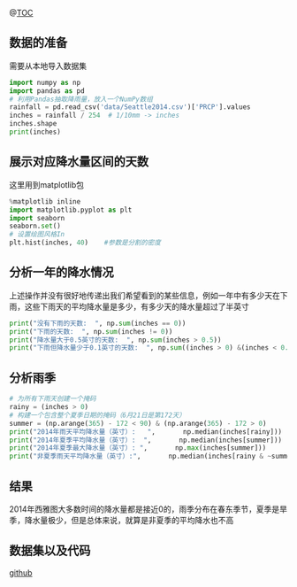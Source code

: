 ﻿@[TOC](目录)
## 数据的准备
需要从本地导入数据集
```python
import numpy as np        
import pandas as pd        
# 利用Pandas抽取降雨量，放入一个NumPy数组       
rainfall = pd.read_csv('data/Seattle2014.csv')['PRCP'].values        
inches = rainfall / 254  # 1/10mm -> inches        
inches.shape
print(inches)
```
## 展示对应降水量区间的天数
这里用到matplotlib包
```python
%matplotlib inline        
import matplotlib.pyplot as plt        
import seaborn
seaborn.set()  
# 设置绘图风格In
plt.hist(inches, 40)    #参数是分割的密度
```
## 分析一年的降水情况
上述操作并没有很好地传递出我们希望看到的某些信息，例如一年中有多少天在下雨，这些下雨天的平均降水量是多少，有多少天的降水量超过了半英寸
```python
print("没有下雨的天数:  ", np.sum(inches == 0))         
print("下雨的天数:  ", np.sum(inches != 0))         
print("降水量大于0.5英寸的天数:  ", np.sum(inches > 0.5))         
print("下雨但降水量少于0.1英寸的天数:  ", np.sum((inches > 0) &(inches < 0.2)))
```
## 分析雨季
```python
# 为所有下雨天创建一个掩码
rainy = (inches > 0) 
# 构建一个包含整个夏季日期的掩码（6月21日是第172天）
summer = (np.arange(365) - 172 < 90) & (np.arange(365) - 172 > 0) 
print("2014年雨天平均降水量（英寸）:   ",       np.median(inches[rainy])) 
print("2014年夏季平均降水量（英寸）:  ",       np.median(inches[summer])) 
print("2014年夏季最大降水量（英寸）: ",       np.max(inches[summer])) 
print("非夏季雨天平均降水量（英寸）:",       np.median(inches[rainy & ~summer]))
```
## 结果
2014年西雅图大多数时间的降水量都是接近0的，雨季分布在春东季节，夏季是旱季，降水量极少，但是总体来说，就算是非夏季的平均降水也不高
## 数据集以及代码
[github](https://github.com/zzdandyy/-use-python-cook-data)


